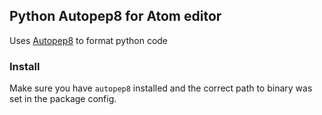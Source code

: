 ## Python Autopep8 for Atom editor

Uses [Autopep8](https://github.com/markbaas/atom-python-autopep8) to format python code

### Install

Make sure you have `autopep8` installed and the correct path to binary was set in the package config.
